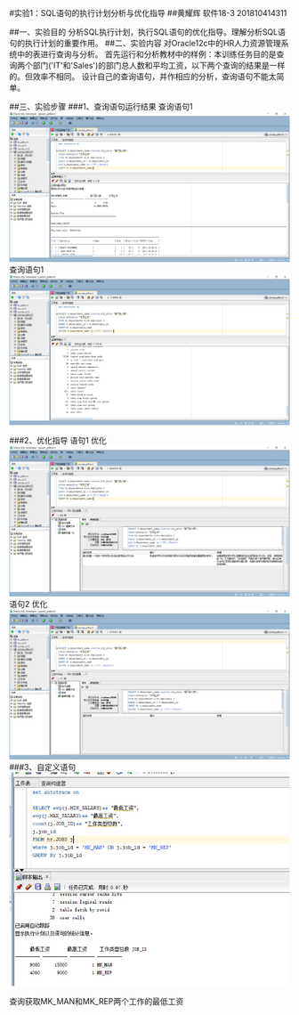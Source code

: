 #实验1：SQL语句的执行计划分析与优化指导
##黄耀辉 软件18-3 201810414311

##一、实验目的
    分析SQL执行计划，执行SQL语句的优化指导。理解分析SQL语句的执行计划的重要作用。
##二、实验内容
    对Oracle12c中的HR人力资源管理系统中的表进行查询与分析。
    首先运行和分析教材中的样例：本训练任务目的是查询两个部门('IT'和'Sales')的部门总人数和平均工资，以下两个查询的结果是一样的。但效率不相同。
    设计自己的查询语句，并作相应的分析，查询语句不能太简单。

##三、实验步骤
###1、查询语句运行结果
    查询语句1
![Alt text](/test1/查询语句1.png)
    查询语句1
![Alt text](/test1/查询语句2.png)

###2、优化指导
    语句1 优化
![Alt text](/test1/优化1.png)
    语句2 优化
![Alt text](/test1/优化2.png)
###3、自定义语句
![Alt text](/test1/自定义.png)

查询获取MK_MAN和MK_REP两个工作的最低工资
